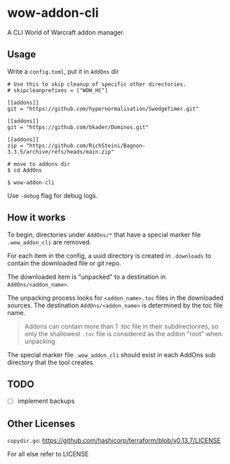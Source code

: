 # wow-addon-cli

A CLI World of Warcraft addon manager.

## Usage

Write a `config.toml`, put it in `AddOns` dir
```
# Use this to skip cleanup of specific other directories.
# skipcleanprefixes = ["WOW_HC"]

[[addons]]
git = "https://github.com/hypernormalisation/SwedgeTimer.git"

[[addons]]
git = "https://github.com/bkader/Dominos.git"

[[addons]]
zip = "https://github.com/RichSteini/Bagnon-3.3.5/archive/refs/heads/main.zip"
```

```
# move to addons dir
$ cd AddOns

$ wow-addon-cli
```

Use `-debug` flag for debug logs.

## How it works

To begin, directories under `AddOns/*` that have a special marker file `.wow_addon_cli` are removed.

For each item in the config, a uuid directory is created in `.downloads` to contain the downloaded file or git repo.

The downloaded item is "unpacked" to a destination in `AddOns/<addon_name>`.

The unpacking process looks for `<addon_name>.toc` files in the downloaded sources. The destination `AddOns/<addon_name>` is determined by the toc file name.

> Addons can contain more than 1 .toc file in their subdirectorires, so only the shallowest `.toc` file is considered as the addon "root" when unpacking

The special marker file `.wow_addon_cli` should exist in each AddOns sub directory that the tool creates.

## TODO

- [ ] implement backups

## Other Licenses

`copydir.go`: https://github.com/hashicorp/terraform/blob/v0.13.7/LICENSE

For all else refer to LICENSE

